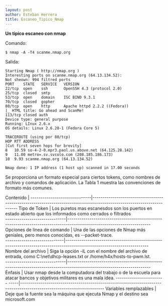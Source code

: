 ```yaml
---
layout: post
author: Esteban Herrera
title: Escaneo_Tipico_Nmap
---
```


**Un tipico escaneo con nmap**

Comando:
```nmap
$ nmap -A -T4 scanme.nmap.org
```
Salida:
```nmap
Starting Nmap ( http://nmap.org )
Interesting ports on scanme.nmap.org (64.13.134.52):
Not sheown: 994 filtred ports
PORT    STATE   SERVICE   VERSION
22/tcp  open    ssh       OpenSSH 4.3 (protocol 2.0)
25/tcp  closed  smtp      
53/tcp  open    domain    ISC BIND 9.3.1
70/tcp  closed  gopher
80/tcp  open    http      Apache httpd 2.2.2 ((Fedora))
|_ HTML title: Go ahead and ScanMe!
113/tcp closed auth
Device type: general purpose
Running: LInux 2.6.x
OS details: Linux 2.6.20-1 (Fedora Core 5)

TRACEROUTE (using por 80/tcp)
HOP RTT ADDRESS
[Cut first seven hops for brevity]
8   10.59 so-4-2-0.mpr3.paol.us.above.net (64.125.28.142)
9   11.00 metro=.sv.svcolo.com (208.185.186.173)
10  9.93 scanme.nmap.org (64.13.134.52)

Nmap done: 1 IP address (1 host up) scanned in 17.00 seconds
```

Se proporciona un formato especial para ciertos tokens, como nombres de archivo y comandos de aplicación. La Tabla 1 muestra las convenciones de formato más comunes.

 Contenido                    |
------------------------------|-----------------------------------------------------------------------------------------------------------------------
 Tipo de Token                | Los puretos mas escanesdos son los puertos en estado abierto que los informados como cerrados o filtrados             
------------------------------|-----------------------------------------------------------------------------------------------------------------------
 Opciones de linea de comando | Una de las opciones de Nmap más geniales, pero menos conocidas, es --packet-trace.     
 -----------------------------|-----------------------------------------------------------------------------------------------------------------------
 Nombre del archivo           | Siga la opción -iL con el nombre del archivo de entrada, como C:\net\dhcp-leases.txt or /home/h4x/hosts-to-pwm.lst.   
------------------------------|-----------------------------------------------------------------------------------------------------------------------
 Énfasis                      | Usar nmap desde la computadora del trabajo o de la escuela para atacar bancos y objetivos militares es una mala idea. 
------------------------ -----|-----------------------------------------------------------------------------------------------------------------------
 Variables remplazables       | Deje que la fuente sea la máquina que ejecuta Nmap y el destino sea microsoft.com                                     





